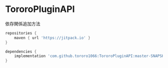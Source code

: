 # TororoPluginAPI
依存関係追加方法

```gradle
repositories {
    maven { url 'https://jitpack.io' }
}
```
```gradle
dependencies {
    implementation 'com.github.tororo1066:TororoPluginAPI:master-SNAPSHOT'
}
```

